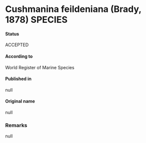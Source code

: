Cushmanina feildeniana (Brady, 1878) SPECIES
=======

#### Status
ACCEPTED

#### According to
World Register of Marine Species

#### Published in
null

#### Original name
null

### Remarks
null